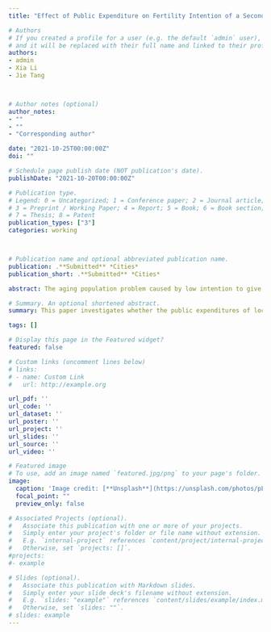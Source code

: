 ```yaml
---
title: "Effect of Public Expenditure on Fertility Intention of a Second Child or More: Evidence from China’s CGSS Survey Data"

# Authors
# If you created a profile for a user (e.g. the default `admin` user), write the username (folder name) here
# and it will be replaced with their full name and linked to their profile.
authors:
- admin
- Xia Li
- Jie Tang



# Author notes (optional)
author_notes:
- ""
- ""
- "Corresponding author"

date: "2021-10-25T00:00:00Z"
doi: ""

# Schedule page publish date (NOT publication's date).
publishDate: "2021-10-20T00:00:00Z"

# Publication type.
# Legend: 0 = Uncategorized; 1 = Conference paper; 2 = Journal article;
# 3 = Preprint / Working Paper; 4 = Report; 5 = Book; 6 = Book section;
# 7 = Thesis; 8 = Patent
publication_types: ["3"]
categories: working



# Publication name and optional abbreviated publication name.
publication: .**Submitted** *Cities*
publication_short: .**Submitted** *Cities*

abstract: The aging population problem caused by low intention to give birth has already appeared in China, and it will become more severe in the future. Even if the two-child policy has been gradually implemented, there is still no significant change in the intention to have more children because the cost of living is very high for most households in China. This paper first investigates whether the public expenditures of local governments could significantly affect an individual's fertility intention of a second child or more in China. Our results show that the total government expenditure overall could increase fertility intention. Quantitatively, increasing 10,000 yuan per capita government expenditure would lead to fertility intention rising from 2.357 to 3.407 kids. In addition, Various specific government expenditures also could increase the fertility intention, except for social security expenditures. Finally, we explore the effect heterogeneity of public spending on fertility intention in different aspects. The government's role is still essential for an individual's fertility intention, but the costs and expenses borne by the government to increase the fertility intention will also be not small.

# Summary. An optional shortened abstract.
summary: This paper investigates whether the public expenditures of local governments could increase an individual's fertility intention of a second child or more in China.

tags: []

# Display this page in the Featured widget?
featured: false

# Custom links (uncomment lines below)
# links:
# - name: Custom Link
#   url: http://example.org

url_pdf: ''
url_code: ''
url_dataset: ''
url_poster: ''
url_project: ''
url_slides: ''
url_source: ''
url_video: ''

# Featured image
# To use, add an image named `featured.jpg/png` to your page's folder.
image:
  caption: 'Image credit: [**Unsplash**](https://unsplash.com/photos/pLCdAaMFLTE)'
  focal_point: ""
  preview_only: false

# Associated Projects (optional).
#   Associate this publication with one or more of your projects.
#   Simply enter your project's folder or file name without extension.
#   E.g. `internal-project` references `content/project/internal-project/index.md`.
#   Otherwise, set `projects: []`.
#projects:
#- example

# Slides (optional).
#   Associate this publication with Markdown slides.
#   Simply enter your slide deck's filename without extension.
#   E.g. `slides: "example"` references `content/slides/example/index.md`.
#   Otherwise, set `slides: ""`.
# slides: example
---
```

